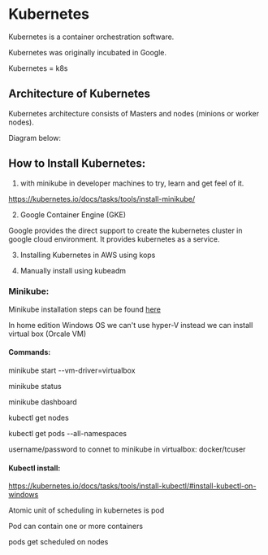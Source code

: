 # Kubernetes

Kubernetes is a container orchestration software.

Kubernetes was originally incubated in Google.

Kubernetes = k8s

## Architecture of Kubernetes

Kubernetes architecture consists of Masters and nodes (minions or worker nodes).

Diagram below:



## How to Install Kubernetes:

1. with minikube in developer machines to try, learn and get feel of it.

https://kubernetes.io/docs/tasks/tools/install-minikube/

2. Google Container Engine (GKE)

Google provides the direct support to create the kubernetes cluster in google cloud environment. It provides kubernetes as a service.

3. Installing Kubernetes in AWS using kops

4. Manually install using kubeadm


### Minikube:

Minikube installation steps can be found [here](https://kubernetes.io/docs/tasks/tools/install-minikube/)

In home edition Windows OS we can't use hyper-V instead we can install virtual box (Orcale VM)

####  Commands:

minikube start --vm-driver=virtualbox

minikube status

minikube dashboard

kubectl get nodes

kubectl get pods --all-namespaces


username/password to connet to minikube in virtualbox: docker/tcuser

#### Kubectl install:

https://kubernetes.io/docs/tasks/tools/install-kubectl/#install-kubectl-on-windows



Atomic unit of scheduling in kubernetes is pod

Pod can contain one or more containers

pods get scheduled on nodes

